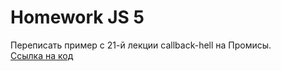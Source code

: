 <h1>
    Homework JS 5
</h1>

<div>
    Переписать пример с 21-й лекции callback-hell на Промисы.
    <br/>
    <a href="https://github.com/paawel/training/blob/master/skill_up/lectures/21/app/callback_hell.html">Ссылка на код</a>
</div>
